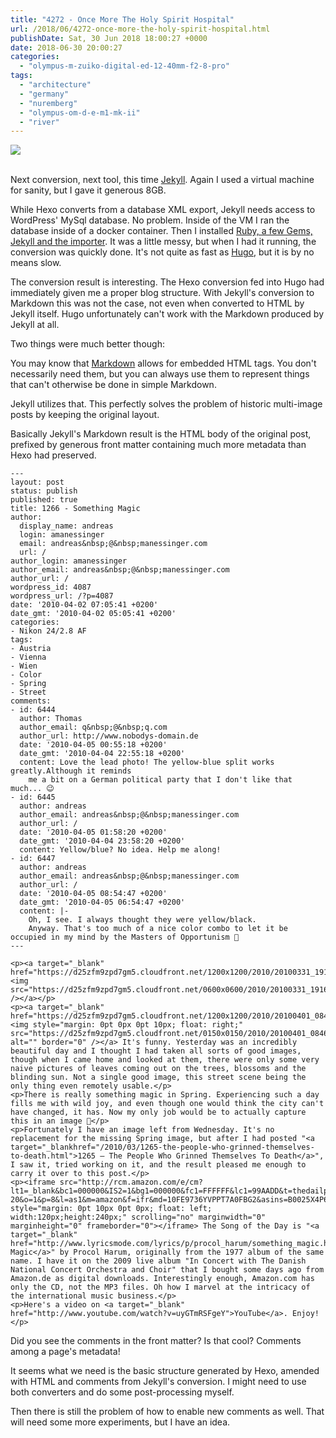 ```yaml
---
title: "4272 - Once More The Holy Spirit Hospital"
url: /2018/06/4272-once-more-the-holy-spirit-hospital.html
publishDate: Sat, 30 Jun 2018 18:00:27 +0000
date: 2018-06-30 20:00:27
categories: 
  - "olympus-m-zuiko-digital-ed-12-40mm-f2-8-pro"
tags: 
  - "architecture"
  - "germany"
  - "nuremberg"
  - "olympus-om-d-e-m1-mk-ii"
  - "river"
---
```

<div class="container">
<div class="center"><a target="_blank" href="https://d25zfm9zpd7gm5.cloudfront.net/1200x1200/2017/20170620_170829_lr.jpg"><img class="webfeedsFeaturedVisual" src="https://d25zfm9zpd7gm5.cloudfront.net/0600x0600/2017/20170620_170829_lr.jpg" /></a></div>
</div>
<br />

Next conversion, next tool, this time <a href="https://jekyllrb.com/" rel="noopener" target="_blank">Jekyll</a>. Again I used a virtual machine for sanity, but I gave it generous 8GB.

While Hexo converts from a database XML export, Jekyll needs access to WordPress' MySql database. No problem. Inside of the VM I ran the database inside of a docker container. Then I installed <a href="http://import.jekyllrb.com/docs/wordpressdotcom/" rel="noopener" target="_blank">Ruby, a few Gems, Jekyll and the importer</a>. It was a little messy, but when I had it running, the conversion was quickly done. It's not quite as fast as <a href="http://gohugo.io/" rel="noopener" target="_blank">Hugo</a>, but it is by no means slow.

The conversion result is interesting. The Hexo conversion fed into Hugo had immediately given me a proper blog structure. With Jekyll's conversion to Markdown this was not the case, not even when converted to HTML by Jekyll itself. Hugo unfortunately can't work with the Markdown produced by Jekyll at all.

Two things were much better though:

You may know that <a href="https://en.wikipedia.org/wiki/Markdown" rel="noopener" target="_blank">Markdown</a> allows for embedded HTML tags. You don't necessarily need them, but you can always use them to represent things that can't otherwise be done in simple Markdown.

Jekyll utilizes that. This perfectly solves the problem of historic multi-image posts by keeping the original layout.

Basically Jekyll's Markdown result is the HTML body of the original post, prefixed by generous front matter containing much more metadata than Hexo had preserved.

    ---
    layout: post
    status: publish
    published: true
    title: 1266 - Something Magic
    author:
      display_name: andreas
      login: amanessinger
      email: andreas&nbsp;@&nbsp;manessinger.com
      url: /
    author_login: amanessinger
    author_email: andreas&nbsp;@&nbsp;manessinger.com
    author_url: /
    wordpress_id: 4087
    wordpress_url: /?p=4087
    date: '2010-04-02 07:05:41 +0200'
    date_gmt: '2010-04-02 05:05:41 +0200'
    categories:
    - Nikon 24/2.8 AF
    tags:
    - Austria
    - Vienna
    - Wien
    - Color
    - Spring
    - Street
    comments:
    - id: 6444
      author: Thomas
      author_email: q&nbsp;@&nbsp;q.com
      author_url: http://www.nobodys-domain.de
      date: '2010-04-05 00:55:18 +0200'
      date_gmt: '2010-04-04 22:55:18 +0200'
      content: Love the lead photo! The yellow-blue split works greatly.Although it reminds
        me a bit on a German political party that I don't like that much... 😉
    - id: 6445
      author: andreas
      author_email: andreas&nbsp;@&nbsp;manessinger.com
      author_url: /
      date: '2010-04-05 01:58:20 +0200'
      date_gmt: '2010-04-04 23:58:20 +0200'
      content: Yellow/blue? No idea. Help me along!
    - id: 6447
      author: andreas
      author_email: andreas&nbsp;@&nbsp;manessinger.com
      author_url: /
      date: '2010-04-05 08:54:47 +0200'
      date_gmt: '2010-04-05 06:54:47 +0200'
      content: |-
        Oh, I see. I always thought they were yellow/black.
        Anyway. That's too much of a nice color combo to let it be occupied in my mind by the Masters of Opportunism 🙂
    ---
    
    <p><a target="_blank" href="https://d25zfm9zpd7gm5.cloudfront.net/1200x1200/2010/20100331_191638_ps.jpg"><img src="https://d25zfm9zpd7gm5.cloudfront.net/0600x0600/2010/20100331_191638_ps.jpg" /></a></p>
    <p><a target="_blank" href="https://d25zfm9zpd7gm5.cloudfront.net/1200x1200/2010/20100401_084642_ps.jpg"><img style="margin: 0pt 0px 0pt 10px; float: right;" src="https://d25zfm9zpd7gm5.cloudfront.net/0150x0150/2010/20100401_084642_ps.jpg" alt="" border="0" /></a> It's funny. Yesterday was an incredibly beautiful day and I thought I had taken all sorts of good images, though when I came home and looked at them, there were only some very naive pictures of leaves coming out on the trees, blossoms and the blinding sun. Not a single good image, this street scene being the only thing even remotely usable.</p>
    <p>There is really something magic in Spring. Experiencing such a day fills me with wild joy, and even though one would think the city can't have changed, it has. Now my only job would be to actually capture this in an image 🙂</p>
    <p>Fortunately I have an image left from Wednesday. It's no replacement for the missing Spring image, but after I had posted "<a target="_blankhref="/2010/03/1265-the-people-who-grinned-themselves-to-death.html">1265 – The People Who Grinned Themselves To Death</a>", I saw it, tried working on it, and the result pleased me enough to carry it over to this post.</p>
    <p><iframe src="http://rcm.amazon.com/e/cm?lt1=_blank&bc1=000000&IS2=1&bg1=000000&fc1=FFFFFF&lc1=99AADD&t=thedailphotof-20&o=1&p=8&l=as1&m=amazon&f=ifr&md=10FE9736YVPPT7A0FBG2&asins=B0025X4P6K" style="margin: 0pt 10px 0pt 0px; float: left; width:120px;height:240px;" scrolling="no" marginwidth="0" marginheight="0" frameborder="0"></iframe> The Song of the Day is "<a target="_blank" href="http://www.lyricsmode.com/lyrics/p/procol_harum/something_magic.html">Something Magic</a>" by Procol Harum, originally from the 1977 album of the same name. I have it on the 2009 live album "In Concert with The Danish National Concert Orchestra and Choir" that I bought some days ago from Amazon.de as digital downloads. Interestingly enough, Amazon.com has only the CD, not the MP3 files. Oh how I marvel at the intricacy of the international music business.</p>
    <p>Here's a video on <a target="_blank" href="http://www.youtube.com/watch?v=uyGTmRSFgeY">YouTube</a>. Enjoy!</p>

Did you see the comments in the front matter? Is that cool? Comments among a page's metadata!

It seems what we need is the basic structure generated by Hexo, amended with HTML and comments from Jekyll's conversion. I might need to use both converters and do some post-processing myself.

Then there is still the problem of how to enable new comments as well. That will need some more experiments, but I have an idea.
